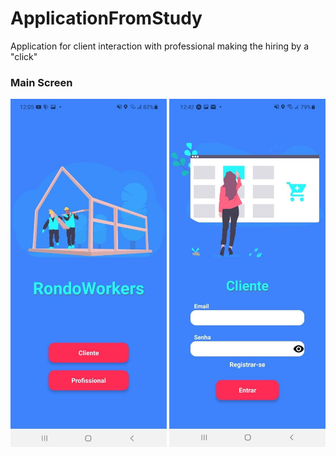 # ApplicationFromStudy

Application for client interaction with professional making the hiring by a "click"

<div>
<h3>Main Screen</h3>
<img src="./src/assets/imagen1.jpg" width='250'/>
<img src="./src/assets/imagen2.jpg" width='250'/>
</div>

